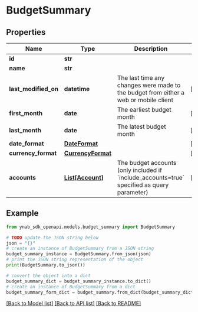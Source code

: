 # BudgetSummary


## Properties

Name | Type | Description | Notes
------------ | ------------- | ------------- | -------------
**id** | **str** |  | 
**name** | **str** |  | 
**last_modified_on** | **datetime** | The last time any changes were made to the budget from either a web or mobile client | [optional] 
**first_month** | **date** | The earliest budget month | [optional] 
**last_month** | **date** | The latest budget month | [optional] 
**date_format** | [**DateFormat**](DateFormat.md) |  | [optional] 
**currency_format** | [**CurrencyFormat**](CurrencyFormat.md) |  | [optional] 
**accounts** | [**List[Account]**](Account.md) | The budget accounts (only included if &#x60;include_accounts&#x3D;true&#x60; specified as query parameter) | [optional] 

## Example

```python
from ynab_sdk_openapi.models.budget_summary import BudgetSummary

# TODO update the JSON string below
json = "{}"
# create an instance of BudgetSummary from a JSON string
budget_summary_instance = BudgetSummary.from_json(json)
# print the JSON string representation of the object
print(BudgetSummary.to_json())

# convert the object into a dict
budget_summary_dict = budget_summary_instance.to_dict()
# create an instance of BudgetSummary from a dict
budget_summary_form_dict = budget_summary.from_dict(budget_summary_dict)
```
[[Back to Model list]](../README.md#documentation-for-models) [[Back to API list]](../README.md#documentation-for-api-endpoints) [[Back to README]](../README.md)


